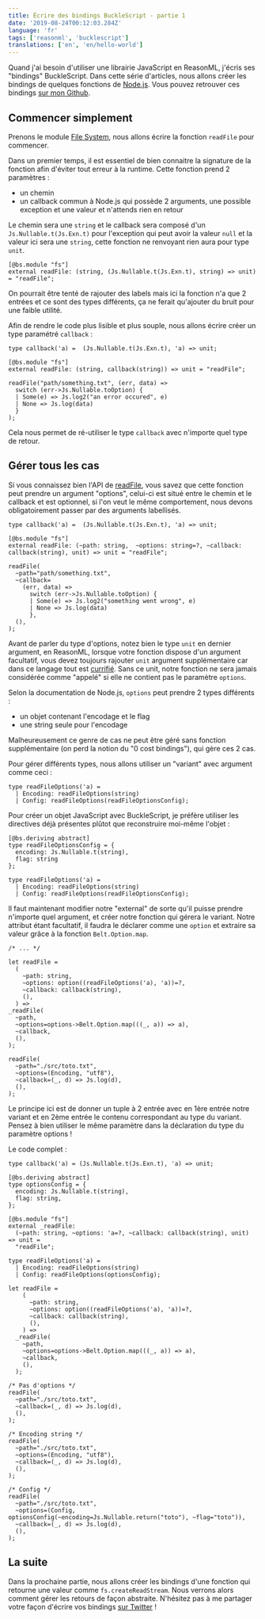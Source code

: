```yaml
---
title: Écrire des bindings BuckleScript - partie 1
date: '2019-08-24T00:12:03.284Z'
language: 'fr'
tags: ['reasonml', 'bucklescript']
translations: ['en', 'en/hello-world']
---
```


Quand j'ai besoin d'utiliser une librairie JavaScript en ReasonML, j'écris ses "bindings" BuckleScript.
Dans cette série d'articles, nous allons créer les bindings de quelques fonctions de [Node.js](https://nodejs.org). Vous pouvez retrouver ces bindings [sur mon Github](https://github.com/DCKT/bs-node).

## Commencer simplement

Prenons le module [File System](https://nodejs.org/dist/latest-v10.x/docs/api/fs.html), nous allons écrire la fonction `readFile` pour commencer.

Dans un premier temps, il est essentiel de bien connaitre la signature de la fonction afin d'éviter tout erreur à la runtime.
Cette fonction prend 2 paramètres :

- un chemin
- un callback commun à Node.js qui possède 2 arguments, une possible exception et une valeur et n'attends rien en retour

Le chemin sera une `string` et le callback sera composé d'un `Js.Nullable.t(Js.Exn.t)` pour l'exception qui peut avoir la valeur `null` et la valeur ici sera une `string`, cette fonction ne renvoyant rien aura pour type `unit`.

```reason
[@bs.module "fs"]
external readFile: (string, (Js.Nullable.t(Js.Exn.t), string) => unit) = "readFile";
```

On pourrait être tenté de rajouter des labels mais ici la fonction n'a que 2 entrées et ce sont des types différents, ça ne ferait qu'ajouter du bruit pour une faible utilité.

Afin de rendre le code plus lisible et plus souple, nous allons écrire créer un type paramétré `callback` :

```reason
type callback('a) =  (Js.Nullable.t(Js.Exn.t), 'a) => unit;

[@bs.module "fs"]
external readFile: (string, callback(string)) => unit = "readFile";

readFile("path/something.txt", (err, data) =>
  switch (err->Js.Nullable.toOption) {
  | Some(e) => Js.log2("an error occured", e)
  | None => Js.log(data)
  }
);
```

Cela nous permet de ré-utiliser le type `callback` avec n'importe quel type de retour.

## Gérer tous les cas

Si vous connaissez bien l'API de [readFile](https://nodejs.org/dist/latest-v10.x/docs/api/fs.html#fs_fs_readfile_path_options_callback), vous savez que cette fonction peut prendre un argument "options", celui-ci est situé entre le chemin et le callback et est optionnel, si l'on veut le même comportement, nous devons obligatoirement passer par des arguments labellisés.

```reason
type callback('a) =  (Js.Nullable.t(Js.Exn.t), 'a) => unit;

[@bs.module "fs"]
external readFile: (~path: string,  ~options: string=?, ~callback: callback(string), unit) => unit = "readFile";

readFile(
  ~path="path/something.txt",
  ~callback=
    (err, data) =>
      switch (err->Js.Nullable.toOption) {
      | Some(e) => Js.log2("something went wrong", e)
      | None => Js.log(data)
      },
  (),
);
```

Avant de parler du type d'options, notez bien le type `unit` en dernier argument, en ReasonML, lorsque votre fonction dispose d'un argument facultatif, vous devez toujours rajouter `unit` argument supplémentaire car dans ce langage tout est [currifié](https://fr.wikipedia.org/wiki/Curryfication). Sans ce unit, notre fonction ne sera jamais considérée comme "appelé" si elle ne contient pas le paramètre `options`.

Selon la documentation de Node.js, `options` peut prendre 2 types différents :

- un objet contenant l'encodage et le flag
- une string seule pour l'encodage

Malheureusement ce genre de cas ne peut être géré sans fonction supplémentaire (on perd la notion du "0 cost bindings"), qui gère ces 2 cas.

Pour gérer différents types, nous allons utiliser un "variant" avec argument comme ceci :

```reason
type readFileOptions('a) =
  | Encoding: readFileOptions(string)
  | Config: readFileOptions(readFileOptionsConfig);
```

Pour créer un objet JavaScript avec BuckleScript, je préfère utiliser les directives déjà présentes plûtot que reconstruire moi-même l'objet :

```reason
[@bs.deriving abstract]
type readFileOptionsConfig = {
  encoding: Js.Nullable.t(string),
  flag: string
};

type readFileOptions('a) =
  | Encoding: readFileOptions(string)
  | Config: readFileOptions(readFileOptionsConfig);
```

Il faut maintenant modifier notre "external" de sorte qu'il puisse prendre n'importe quel argument, et créer notre fonction qui gérera le variant. Notre attribut étant facultatif, il faudra le déclarer comme une `option` et extraire sa valeur grâce à la fonction `Belt.Option.map`.

```reason
/* ... */

let readFile =
  (
    ~path: string,
    ~options: option((readFileOptions('a), 'a))=?,
    ~callback: callback(string),
    (),
  ) =>
_readFile(
  ~path,
  ~options=options->Belt.Option.map(((_, a)) => a),
  ~callback,
  (),
);

readFile(
  ~path="./src/toto.txt",
  ~options=(Encoding, "utf8"),
  ~callback=(_, d) => Js.log(d),
  (),
);
```

Le principe ici est de donner un tuple à 2 entrée avec en 1ère entrée notre variant et en 2ème entrée le contenu correspondant au type du variant. Pensez à bien utiliser le même paramètre dans la déclaration du type du paramètre options !

Le code complet :

```reason
type callback('a) = (Js.Nullable.t(Js.Exn.t), 'a) => unit;

[@bs.deriving abstract]
type optionsConfig = {
  encoding: Js.Nullable.t(string),
  flag: string,
};

[@bs.module "fs"]
external _readFile:
  (~path: string, ~options: 'a=?, ~callback: callback(string), unit) => unit =
  "readFile";

type readFileOptions('a) =
  | Encoding: readFileOptions(string)
  | Config: readFileOptions(optionsConfig);

let readFile =
    (
      ~path: string,
      ~options: option((readFileOptions('a), 'a))=?,
      ~callback: callback(string),
      (),
    ) =>
  _readFile(
    ~path,
    ~options=options->Belt.Option.map(((_, a)) => a),
    ~callback,
    (),
  );

/* Pas d'options */
readFile(
  ~path="./src/toto.txt",
  ~callback=(_, d) => Js.log(d),
  (),
);

/* Encoding string */
readFile(
  ~path="./src/toto.txt",
  ~options=(Encoding, "utf8"),
  ~callback=(_, d) => Js.log(d),
  (),
);

/* Config */
readFile(
  ~path="./src/toto.txt",
  ~options=(Config, optionsConfig(~encoding=Js.Nullable.return("toto"), ~flag="toto")),
  ~callback=(_, d) => Js.log(d),
  (),
);
```

## La suite

Dans la prochaine partie, nous allons créer les bindings d'une fonction qui retourne une valeur comme `fs.createReadStream`. Nous verrons alors comment gérer les retours de façon abstraite.
N'hésitez pas à me partager votre façon d'écrire vos bindings [sur Twitter](https://www.twitter.com/DCK__) !
